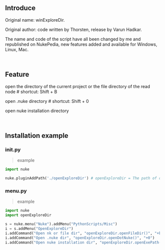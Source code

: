 ## Introduce

Original name: winExploreDir. 

Original author: code written by Thorsten, release by Varun Hadkar.

The name and code of the script have all been changed by me and republished on NukePedia, new features added and available for Windows, Linux, Mac.

<br />

## Feature 

open the directory of the current project or the file directory of the read node # shortcut: Shift + B

open .nuke directory # shortcut: Shift + 0

open nuke installation directory

<br />

## Installation example
### init.py
> example
```python
import nuke

nuke.pluginAddPath('./openExploreDir') # openExploreDir = The path of openExploreDir.py file relative to .nuke folder
```

### menu.py
> example
```python
import nuke
import openExploreDir

s = nuke.menu("Nuke").addMenu("PythonScripts/Misc")
i = s.addMenu("OpenExploreDir")
i.addCommand("Open nk or file dir", "openExploreDir.openFileDir()", "+b")
i.addCommand("Open .nuke dir", "openExploreDir.openDotNuke()", "+0")
i.addCommand("Open nuke installation dir", "openExploreDir.openExePath()")
```
